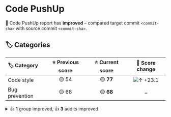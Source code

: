 # Code PushUp

🥳 Code PushUp report has **improved** – compared target commit `<commit-sha>` with source commit `<commit-sha>`.

## 🏷️ Categories

| 🏷️ Category   | ⭐ Previous score | ⭐ Current score |                          🔄 Score change                           |
| :------------- | :--------------: | :-------------: | :----------------------------------------------------------------: |
| Code style     |      🟡 54       |    🟡 **77**    | ![↑ +23.1](https://img.shields.io/badge/%E2%86%91%20%2B23.1-green) |
| Bug prevention |      🟡 68       |    🟡 **68**    |                                 –                                  |

<details>
<summary>👍 <strong>1</strong> group improved, 👍 <strong>3</strong> audits improved</summary>

## 🗃️ Groups

| 🔌 Plugin                                                          | 🗃️ Group   | ⭐ Previous score | ⭐ Current score |                          🔄 Score change                           |
| :----------------------------------------------------------------- | :---------- | :--------------: | :-------------: | :----------------------------------------------------------------: |
| [ESLint](https://www.npmjs.com/package/@code-pushup/eslint-plugin) | Suggestions |      🟡 50       |    🟡 **71**    | ![↑ +21.4](https://img.shields.io/badge/%E2%86%91%20%2B21.4-green) |

3 other groups are unchanged.

## 🛡️ Audits

| 🔌 Plugin                                                          | 🛡️ Audit                                                                                                                                | 📏 Previous value | 📏 Current value |                                   🔄 Value change                                    |
| :----------------------------------------------------------------- | :--------------------------------------------------------------------------------------------------------------------------------------- | :---------------: | :--------------: | :----------------------------------------------------------------------------------: |
| [ESLint](https://www.npmjs.com/package/@code-pushup/eslint-plugin) | [Require or disallow method and property shorthand syntax for object literals](https://eslint.org/docs/latest/rules/object-shorthand)    |   🟥 3 warnings   |  🟩 **passed**   | ![↓ −100 %](https://img.shields.io/badge/%E2%86%93%20%E2%88%92100%E2%80%89%25-green) |
| [ESLint](https://www.npmjs.com/package/@code-pushup/eslint-plugin) | [Require braces around arrow function bodies](https://eslint.org/docs/latest/rules/arrow-body-style)                                     |   🟥 1 warning    |  🟩 **passed**   | ![↓ −100 %](https://img.shields.io/badge/%E2%86%93%20%E2%88%92100%E2%80%89%25-green) |
| [ESLint](https://www.npmjs.com/package/@code-pushup/eslint-plugin) | [Require `const` declarations for variables that are never reassigned after declared](https://eslint.org/docs/latest/rules/prefer-const) |   🟥 1 warning    |  🟩 **passed**   | ![↓ −100 %](https://img.shields.io/badge/%E2%86%93%20%E2%88%92100%E2%80%89%25-green) |

28 other audits are unchanged.

</details>
